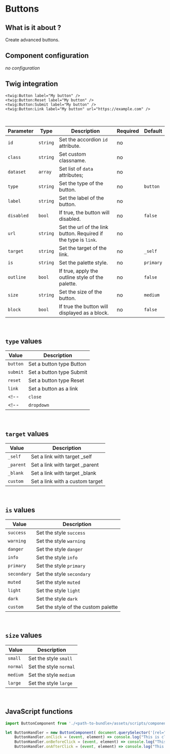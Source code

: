 # Buttons

## What is it about ?

Create advanced buttons.
<br>

## Component configuration

*no configuration*
<br>

## Twig integration

```twig
<twig:Button label="My button" />
<twig:Button:Reset label="My button" />
<twig:Button:Submit label="My button" />
<twig:Button:Link label="My button" url="https://example.com" />
``` 
<br>

| Parameter | Type | Description | Required | Default |
|-|-|-|-|-|
| `id` | `string` | Set the accordion `id` attribute. | no |  |
| `class` | `string` | Set custom classname. | no |  |
| `dataset` | `array` | Set list of `data` attributes; | no |  |
| `type` | `string` | Set the type of the button. | no | `button` |
| `label` | `string` | Set the label of the button. | no |  |
| `disabled` | `bool` | If true, the button will disabled. | no | `false` |
| `url` | `string` | Set the url of the link button. Required if the type is `link`. | no |  |
| `target` | `string` | Set the target of the link. | no | `_self` |
| `is` | `string` | Set the palette  style. | no | `primary` |
| `outline` | `bool` | If true, apply the outline style of the palette. | no | `false` |
| `size` | `string` | Set the size of the button. | no | `medium` |
| `block` | `bool` | If true the button will displayed as a block. | no | `false` |
<br>

## `type` values

| Value | Description |
|-|-|
| `button` | Set a button type Button |
| `submit` | Set a button type Submit |
| `reset` | Set a button type Reset |
| `link` | Set a button as a link |
<!-- | `close` | Set a predefined button Close | -->
<!-- | `dropdown` | Set a predefined dropdown button | -->
<br>

## `target` values

| Value | Description |
|-|-|
| `_self` | Set a link with target _self |
| `_parent` | Set a link with target _parent |
| `_blank` | Set a link with target _blank |
| `custom` | Set a link with a custom target |
<br>

## `is` values

| Value | Description |
|-|-|
| `success` | Set the style `success` |
| `warning` | Set the style `warning` |
| `danger` | Set the style `danger` |
| `info` | Set the style `info` |
| `primary` | Set the style `primary` |
| `secondary` | Set the style `secondary` |
| `muted` | Set the style `muted` |
| `light` | Set the style `light` |
| `dark` | Set the style `dark` |
| `custom` | Set the style of the custom palette |
<br>

## `size` values

| Value | Description |
|-|-|
| `small` | Set the style `small` |
| `normal` | Set the style `normal` |
| `medium` | Set the style `medium` |
| `large` | Set the style `large` |
<br>

## JavaScript functions

```javascript
import ButtonComponent from './<path-to-bundle>/assets/scripts/components/ButtonComponent';

let ButtonHandler = new ButtonComponent( document.querySelector('[rel="js-button"]') );
    ButtonHandler.onClick = (event, element) => console.log("This is click function");
    ButtonHandler.onBeforeClick = (event, element) => console.log("This is before click function");
    ButtonHandler.onAfterClick = (event, element) => console.log("This is after click function");
```
